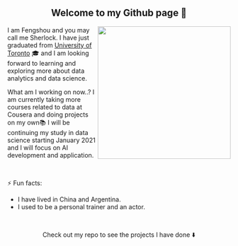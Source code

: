<h2 align="center"> Welcome to my Github page 👋 </h2>
<p >
  <img src = "https://media.giphy.com/media/HUplkVCPY7jTW/source.gif" height = 300px align="right"/>
</p>

 I am Fengshou and you may call me Sherlock. I have just graduated from [University of Toronto](https://www.utoronto.ca/) 🎓 and I am looking forward to learning and exploring more about data analytics and data science. 
  <p align = "left"> What am I working on now..? I am currently taking more courses related to data at Cousera and doing projects on my own📚 I will be continuing my study in data science starting January 2021 and I will focus on AI development and application. </p>


<br>


<p> ⚡ Fun facts: </p>
<ul>
  <li> I have lived in China and Argentina. </li>
  <li> I used to be a personal trainer and an actor. </li> 
</ul>
 <br> 
 
<p align="center"> Check out my repo to see the projects I have done ⬇️</p>
